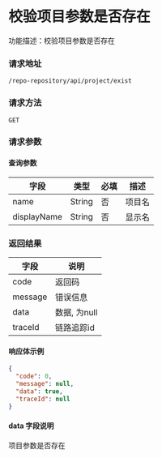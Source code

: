 # 校验项目参数是否存在
功能描述：校验项目参数是否存在

### 请求地址
```
/repo-repository/api/project/exist
```

### 请求方法
`GET`
### 请求参数

#### 查询参数

| 字段          | 类型     | 必填  | 描述  |
|-------------|--------|-----|-----|
| name        | String | 否   | 项目名 |
| displayName | String | 否   | 显示名 |

### 返回结果

| 字段      | 说明        |
|---------|-----------|
| code    | 返回码       |
| message | 错误信息      |
| data    | 数据, 为null |
| traceId | 链路追踪id    |

#### 响应体示例

```json
{
  "code": 0,
  "message": null,
  "data": true,
  "traceId": null
}
```

#### data 字段说明

项目参数是否存在

